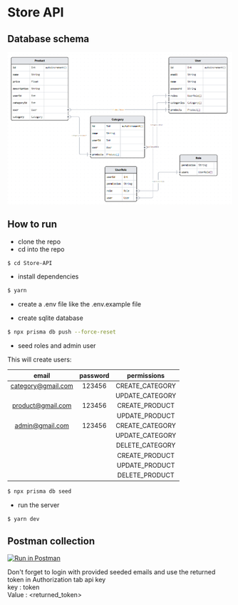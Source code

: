 # Store API

## Database schema

![Database schema](docs/ERD.PNG)

## How to run

- clone the repo
- cd into the repo

```bash
$ cd Store-API
```

- install dependencies

```bash
$ yarn
```

- create a .env file like the .env.example file

- create sqlite database 

```bash 
$ npx prisma db push --force-reset
```

- seed roles and admin user

This will create users:


| email | password    | permissions    |
| :---:   | :---: | :---: |
|category@gmail.com | 123456   | CREATE_CATEGORY   |
|      |       |    UPDATE_CATEGORY   |
|product@gmail.com   |  123456 |CREATE_PRODUCT   |
|      |       |    UPDATE_PRODUCT   |
|admin@gmail.com | 123456   | CREATE_CATEGORY   |
|      |       |    UPDATE_CATEGORY   |
|      |       |    DELETE_CATEGORY   |
|      |       |    CREATE_PRODUCT   |
|      |       |    UPDATE_PRODUCT   |
|      |       |    DELETE_PRODUCT   |




```bash
$ npx prisma db seed
```

- run the server

```bash
$ yarn dev
```

## Postman collection

[![Run in Postman](https://run.pstmn.io/button.svg)](https://api.postman.com/collections/25854021-94efd612-963a-4bf9-a743-4ba72bdcae3c?access_key=PMAT-01HMEJF8DJXJS526PGPKYBAMV3)

Don't forget to login with provided seeded emails and use the returned token in Authorization tab api key \
key : token \
Value : <returned_token>

